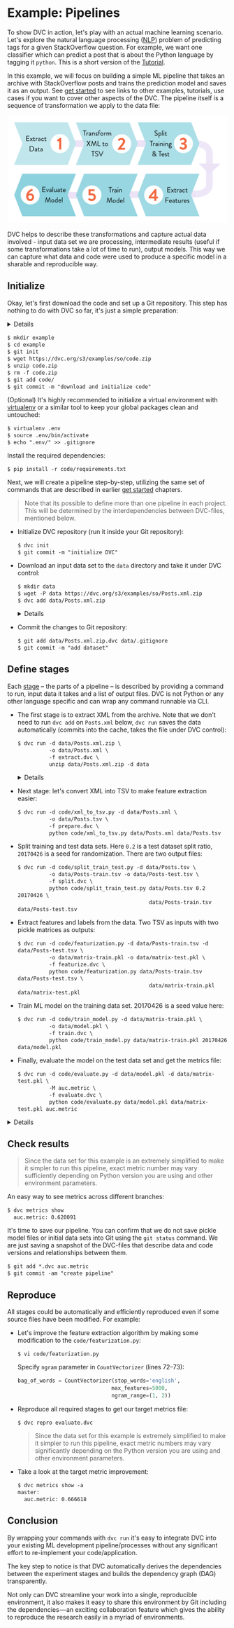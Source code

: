 # Example: Pipelines

To show DVC in action, let's play with an actual machine learning scenario.
Let's explore the natural language processing
([NLP](https://en.wikipedia.org/wiki/Natural_language_processing)) problem of
predicting tags for a given StackOverflow question. For example, we want one
classifier which can predict a post that is about the Python language by tagging
it `python`. This is a short version of the [Tutorial](/doc/tutorial).

In this example, we will focus on building a simple ML pipeline that takes an
archive with StackOverflow posts and trains the prediction model and saves it as
an output. See [get started](/doc/get-started) to see links to other examples,
tutorials, use cases if you want to cover other aspects of the DVC. The pipeline
itself is a sequence of transformation we apply to the data file:

![](/static/img/example-flow-2x.png)

DVC helps to describe these transformations and capture actual data involved -
input data set we are processing, intermediate results (useful if some
transformations take a lot of time to run), output models. This way we can
capture what data and code were used to produce a specific model in a sharable
and reproducible way.

## Initialize

Okay, let's first download the code and set up a Git repository. This step has
nothing to do with DVC so far, it's just a simple preparation:

<details>

### Expand to learn how to download on Windows

Windows doesn't ship `wget` utility by default, so you'll need to use just use
your browser to download `code.zip`.

</details>

```dvc
$ mkdir example
$ cd example
$ git init
$ wget https://dvc.org/s3/examples/so/code.zip
$ unzip code.zip
$ rm -f code.zip
$ git add code/
$ git commit -m "download and initialize code"
```

(Optional) It's highly recommended to initialize a virtual environment with
[virtualenv](https://virtualenv.pypa.io/en/stable/) or a similar tool to keep
your global packages clean and untouched:

```dvc
$ virtualenv .env
$ source .env/bin/activate
$ echo ".env/" >> .gitignore
```

Install the required dependencies:

```dvc
$ pip install -r code/requirements.txt
```

Next, we will create a pipeline step-by-step, utilizing the same set of commands
that are described in earlier [get started](/doc/get-started) chapters.

> Note that its possible to define more than one pipeline in each project. This
> will be determined by the interdependencies between DVC-files, mentioned
> below.

- Initialize DVC repository (run it inside your Git repository):

  ```dvc
  $ dvc init
  $ git commit -m "initialize DVC"
  ```

- Download an input data set to the `data` directory and take it under DVC
  control:

  ```dvc
  $ mkdir data
  $ wget -P data https://dvc.org/s3/examples/so/Posts.xml.zip
  $ dvc add data/Posts.xml.zip
  ```

  <details>

  When we run `dvc add` `Posts.xml.zip`, DVC creates a
  [DVC-file](/doc/user-guide/dvc-file-format).

  ### Expand to learn more about DVC internals

  `dvc init` created a new directory `example/.dvc/` with `config`, `.gitignore`
  files and the `cache` directory. These files and directories are hidden from
  users in general. Users don't interact with these files directly. See
  [DVC Files and Directories](/doc/user-guide/dvc-files-and-directories) to
  learn more.

  Note that the DVC-file created by `dvc add` has no dependencies, a.k.a. an
  "_orphan_ stage file":

  ```yaml
  md5: 4dbe7a4e5a0d41b652f3d6286c4ae788
  outs:
    - cache: true
      md5: ce68b98d82545628782c66192c96f2d2
      path: Posts.xml.zip
  ```

  This is the file that should be committed into a version control system
  instead of the data file itself.

  Actual data file `Posts.xml.zip` is linked into the `.dvc/cache` directory,
  under the `.dvc/cache/ce/68b98d82545628782c66192c96f2d2` name and is added to
  `.gitignore`. Even if you remove it in the workspace, or checkout a different
  branch/commit the data is not lost if a corresponding DVC-file is committed.
  It's enough to run `dvc checkout` or `dvc pull` to restore data files.

  </details>

- Commit the changes to Git repository:

  ```dvc
  $ git add data/Posts.xml.zip.dvc data/.gitignore
  $ git commit -m "add dataset"
  ```

## Define stages

Each [stage](/doc/commands-reference/run) – the parts of a pipeline – is
described by providing a command to run, input data it takes and a list of
output files. DVC is not Python or any other language specific and can wrap any
command runnable via CLI.

- The first stage is to extract XML from the archive. Note that we don't need to
  run `dvc add` on `Posts.xml` below, `dvc run` saves the data automatically
  (commits into the cache, takes the file under DVC control):

  ```dvc
  $ dvc run -d data/Posts.xml.zip \
            -o data/Posts.xml \
            -f extract.dvc \
            unzip data/Posts.xml.zip -d data
  ```

  <details>

  Similar to `dvc add`, `dvc run` creates a
  [DVC-file](/doc/user-guide/dvc-file-format) (or "stage file").

  ### Expand to learn more about DVC internals

  Here's what the DVC-file (stage file, with dependencies `deps`) looks like:

  ```yaml
  cmd: ' unzip data/Posts.xml.zip -d data'
  deps:
    - md5: ce68b98d82545628782c66192c96f2d2
      path: data/Posts.xml.zip
  md5: abaf651846ec4fb7a4a8e1a685546ed9
  outs:
    - cache: true
      md5: a304afb96060aad90176268345e10355
      path: data/Posts.xml
  ```

  This file is using the same technique - pointers (md5 hashes) to the cache to
  describe and version control dependencies and outputs. Output `Posts.xml` file
  is automatically added to the `.gitignore` file and a link is created into a
  cache `.dvc/cache/a3/04afb96060aad90176268345e10355` to save it.

  Two things are worth noticing here. First, by analyzing dependencies and
  outputs that DVC-files describe, we can restore the full chain (DAG) of
  commands we need to apply. This is important when you run `dvc repro` to
  reproduce the final or intermediate result.

  Second, you should see by now that the actual data is stored in the
  `.dvc/cache` directory, each file having a name in a form of an md5 hash. This
  cache is similar to Git's internal objects store but made specifically to
  handle large data files.

  > **Note!** For performance with large datasets, DVC can use file links from
  > the cache to the workspace to avoid copying actual file contents. Refer to
  > [File link types](/docs/user-guide/large-dataset-optimization#file-link-types-for-the-dvc-cache)
  > to learn which options exist and how to enable them.

  </details>

- Next stage: let's convert XML into TSV to make feature extraction easier:

  ```dvc
  $ dvc run -d code/xml_to_tsv.py -d data/Posts.xml \
            -o data/Posts.tsv \
            -f prepare.dvc \
            python code/xml_to_tsv.py data/Posts.xml data/Posts.tsv
  ```

- Split training and test data sets. Here `0.2` is a test dataset split ratio,
  `20170426` is a seed for randomization. There are two output files:

  ```dvc
  $ dvc run -d code/split_train_test.py -d data/Posts.tsv \
            -o data/Posts-train.tsv -o data/Posts-test.tsv \
            -f split.dvc \
            python code/split_train_test.py data/Posts.tsv 0.2 20170426 \
                                            data/Posts-train.tsv data/Posts-test.tsv
  ```

- Extract features and labels from the data. Two TSV as inputs with two pickle
  matrices as outputs:

  ```dvc
  $ dvc run -d code/featurization.py -d data/Posts-train.tsv -d data/Posts-test.tsv \
            -o data/matrix-train.pkl -o data/matrix-test.pkl \
            -f featurize.dvc \
            python code/featurization.py data/Posts-train.tsv data/Posts-test.tsv \
                                            data/matrix-train.pkl data/matrix-test.pkl
  ```

- Train ML model on the training data set. 20170426 is a seed value here:

  ```dvc
  $ dvc run -d code/train_model.py -d data/matrix-train.pkl \
            -o data/model.pkl \
            -f train.dvc \
            python code/train_model.py data/matrix-train.pkl 20170426 data/model.pkl
  ```

- Finally, evaluate the model on the test data set and get the metrics file:

  ```dvc
  $ dvc run -d code/evaluate.py -d data/model.pkl -d data/matrix-test.pkl \
            -M auc.metric \
            -f evaluate.dvc \
            python code/evaluate.py data/model.pkl data/matrix-test.pkl auc.metric
  ```

<details>

### Expand to learn more about DVC internals

By analyzing dependencies and outputs in DVC-files, we can restore the full
chain of commands (DAG) we need to apply. This is important when you run
`dvc repro` to reproduce the final or intermediate result.

`dvc pipeline show` helps to visualize pipelines (run it with `-c` option to see
actual commands instead of DVC-files):

```dvc
$ dvc pipeline show --ascii evaluate.dvc

       .------------------------.
       | data/Posts.xml.zip.dvc |
       `------------------------'
                    *
                    *
                    *
            .-------------.
            | extract.dvc |
            `-------------'
                    *
                    *
                    *
            .-------------.
            | prepare.dvc |
            `-------------'
                    *
                    *
                    *
              .-----------.
              | split.dvc |
              `-----------'
                    *
                    *
                    *
            .---------------.
            | featurize.dvc |
            `---------------'
             **           ***
           **                **
         **                    **
.-----------.                    **
| train.dvc |                  **
`-----------'                **
             **           ***
               **       **
                 **   **
            .--------------.
            | evaluate.dvc |
            `--------------'
```

</details>

## Check results

> Since the data set for this example is an extremely simplified to make it
> simpler to run this pipeline, exact metric number may vary sufficiently
> depending on Python version you are using and other environment parameters.

An easy way to see metrics across different branches:

```dvc
$ dvc metrics show
  auc.metric: 0.620091
```

It's time to save our pipeline. You can confirm that we do not save pickle model
files or initial data sets into Git using the `git status` command. We are just
saving a snapshot of the DVC-files that describe data and code versions and
relationships between them.

```dvc
$ git add *.dvc auc.metric
$ git commit -am "create pipeline"
```

## Reproduce

All stages could be automatically and efficiently reproduced even if some source
files have been modified. For example:

- Let's improve the feature extraction algorithm by making some modification to
  the `code/featurization.py`:

  ```dvc
  $ vi code/featurization.py
  ```

  Specify `ngram` parameter in `CountVectorizer` (lines 72–73):

  ```python
  bag_of_words = CountVectorizer(stop_words='english',
                                max_features=5000,
                                ngram_range=(1, 2))
  ```

- Reproduce all required stages to get our target metrics file:

  ```dvc
  $ dvc repro evaluate.dvc
  ```

  > Since the data set for this example is extremely simplified to make it
  > simpler to run this pipeline, exact metric numbers may vary significantly
  > depending on the Python version you are using and other environment
  > parameters.

- Take a look at the target metric improvement:

  ```dvc
  $ dvc metrics show -a
  master:
    auc.metric: 0.666618
  ```

## Conclusion

By wrapping your commands with `dvc run` it's easy to integrate DVC into your
existing ML development pipeline/processes without any significant effort to
re-implement your code/application.

The key step to notice is that DVC automatically derives the dependencies
between the experiment stages and builds the dependency graph (DAG)
transparently.

Not only can DVC streamline your work into a single, reproducible environment,
it also makes it easy to share this environment by Git including the
dependencies — an exciting collaboration feature which gives the ability to
reproduce the research easily in a myriad of environments.

